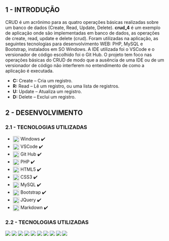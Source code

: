 <!--# CRUD com PHP e MySQL no VSCode, usando o Git Hub como versionador de código.-->
## 1 - INTRODUÇÃO
<!--### Olá! 👋 😎 👨-->
CRUD é um acrônimo para as quatro operações básicas realizadas sobre um banco de dados (Create, Read, Update, Delete). **crud_4** é um exemplo de aplicação onde são implementadas em banco de dados, as operações de create, read, update e delete (crud). Foram utilizadas na aplicação, as seguintes tecnologias para desenvolvimento WEB: PHP, MySQL e Bootstrap, instalados em SO Windows. A IDE utilizada foi o VSCode e o versionador de código escolhido foi o Git Hub. O projeto tem foco nas operações básicas do CRUD de modo que a ausência de uma IDE ou de um versionador de código não interferem no entendimento de como a aplicação é executada.

- **C:** Create – Cria um registro.
- **R:** Read – Lê um registro, ou uma lista de registros.
- **U:** Update – Atualiza um registro.
- **D:** Delete – Exclui um registro.

## 2 - DESENVOLVIMENTO
### 2.1 - TECNOLOGIAS UTILIZADAS

- <img align="center" heigth="15" width="20" src="https://cdn.jsdelivr.net/gh/devicons/devicon/icons/windows8/windows8-original.svg" /> Windows ✔️
- <img align="center" heigth="15" width="20" src="https://cdn.jsdelivr.net/gh/devicons/devicon/icons/vscode/vscode-original.svg" /> VSCode ✔️
- <img align="center" heigth="15" width="20" src="https://cdn.jsdelivr.net/gh/devicons/devicon/icons/github/github-original.svg" /> Git Hub ✔️
- <img align="center" heigth="15" width="20" src="https://cdn.jsdelivr.net/gh/devicons/devicon/icons/php/php-original.svg" /> PHP ✔️
- <img align="center" heigth="15" width="20" src="https://cdn.jsdelivr.net/gh/devicons/devicon/icons/html5/html5-original.svg" /> HTML5 ✔️
- <img align="center" heigth="15" width="20" src="https://cdn.jsdelivr.net/gh/devicons/devicon/icons/css3/css3-original.svg" /> CSS3 ✔️
- <img align="center" heigth="15" width="20" src="https://cdn.jsdelivr.net/gh/devicons/devicon/icons/mysql/mysql-original.svg" /> MySQL ✔️
- <img align="center" heigth="15" width="20" src="https://cdn.jsdelivr.net/gh/devicons/devicon/icons/bootstrap/bootstrap-original.svg" /> Bootstrap ✔️
- <img align="center" heigth="15" width="20" src="https://cdn.jsdelivr.net/gh/devicons/devicon/icons/jquery/jquery-original.svg" /> JQuery ✔️
- <img align="center" heigth="15" width="20" src="https://cdn.jsdelivr.net/gh/devicons/devicon/icons/markdown/markdown-original.svg" /> Markdown ✔️
  
### 2.2 - TECNOLOGIAS UTILIZADAS
          
<div style="display:inline_block">
  <!-- <img align="center" heigth="15" width="20" src="https://cdn.jsdelivr.net/gh/devicons/devicon/icons/html5/html5-original.svg" /> -->
  <!-- <img align="center" heigth="15" width="20" src="https://cdn.jsdelivr.net/gh/devicons/devicon/icons/css3/css3-original.svg" /> -->
  <!-- <img align="center" heigth="15" width="20" src="https://cdn.jsdelivr.net/gh/devicons/devicon/icons/bootstrap/bootstrap-plain.svg" /> -->
  <!-- <img align="center" heigth="15" width="20" src="https://cdn.jsdelivr.net/gh/devicons/devicon/icons/mysql/mysql-original.svg" /> -->
  <!-- <img align="center" heigth="15" width="20" src="https://cdn.jsdelivr.net/gh/devicons/devicon/icons/ubuntu/ubuntu-plain.svg" /> -->
  <!-- <img align="center" heigth="15" width="20" src="https://cdn.jsdelivr.net/gh/devicons/devicon/icons/angularjs/angularjs-original.svg" /> -->
  <!-- <img align="center" heigth="30" width="40" src="https://cdn.jsdelivr.net/gh/devicons/devicon/icons/docker/docker-original.svg" /> -->
  <!-- <img align="center" heigth="30" width="40"  src="https://cdn.jsdelivr.net/gh/devicons/devicon/icons/gimp/gimp-original.svg" /> -->
  <!-- <img align="center" heigth="15" width="20" src="https://cdn.jsdelivr.net/gh/devicons/devicon/icons/laravel/laravel-plain.svg" /> -->
  <!-- <img align="center" heigth="15" width="20" src="https://cdn.jsdelivr.net/gh/devicons/devicon/icons/ssh/ssh-original.svg" /> -->
  <!-- <img align="center" heigth="15" width="20" src="https://cdn.jsdelivr.net/gh/devicons/devicon/icons/vscode/vscode-original.svg" /> -->
  <!-- <img align="center" heigth="30" width="40" src="https://cdn.jsdelivr.net/gh/devicons/devicon/icons/jetbrains/jetbrains-original.svg" /> -->
</div>

<!-- ![Anurag's GitHub stats](https://github-readme-stats.vercel.app/api?username=lucioweb&show_icons=true) -->
<div style="display:inline_block">

<img src="https://img.shields.io/badge/Windows-0078D6?style=for-the-badge&logo=windows&logoColor=white" />
<img src="https://img.shields.io/badge/VSCode-E34F26?style=for-the-badge&logo=vscode&logoColor=white" />
<img src="https://img.shields.io/badge/WAMPP-E34F26?style=for-the-badge&logo=wampp&logoColor=white" />
<img src="https://img.shields.io/badge/Markdown-E34F26?style=for-the-badge&logo=markdown&logoColor=white" />
<img src="https://img.shields.io/badge/HTML5-E34F26?style=for-the-badge&logo=html5&logoColor=white" />
<img src="https://img.shields.io/badge/CSS3-1572B6?style=for-the-badge&logo=css3&logoColor=white" />	
<img src="https://img.shields.io/badge/MySQL-E34F26?style=for-the-badge&logo=mysql&logoColor=white" />
<img src="https://img.shields.io/badge/GitHub-100000?style=for-the-badge&logo=github&logoColor=white" />
<img src="	https://img.shields.io/badge/PHP-777BB4?style=for-the-badge&logo=php&logoColor=white" />
<img src="https://img.shields.io/badge/jQuery-0769AD?style=for-the-badge&logo=jquery&logoColor=white" />
<!-- <img src="https://img.shields.io/badge/HTML5-E34F26?style=for-the-badge&logo=html5&logoColor=white" /> -->
		
</div>


<!--
[![Top Langs](https://github-readme-stats.vercel.app/api/top-langs/?username=lucioweb&layout=compact)](https://github.com/lucioweb/github-readme-stats)
-->

<!-- 
https://devicon.dev/
https://dev.to/envoy_/150-badges-for-github-pnk
https://shields.io/
-->
